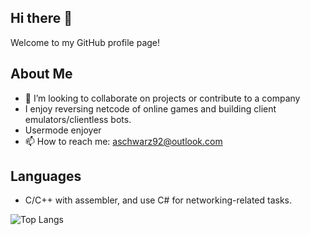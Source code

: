 ## Hi there 👋

Welcome to my GitHub profile page!

## About Me

- 👯 I’m looking to collaborate on projects or contribute to a company
- I enjoy reversing netcode of online games and building client emulators/clientless bots.
- Usermode enjoyer
- 📫 How to reach me: [aschwarz92@outlook.com](mailto:aschwarz92@outlook.com)

## Languages

- C/C++ with assembler, and use C# for networking-related tasks.

![Top Langs](https://github-readme-stats.vercel.app/api/top-langs/?username=AlSch092&layout=compact&theme=radical)
